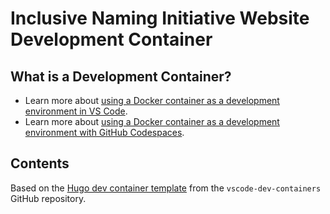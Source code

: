 # Inclusive Naming Initiative Website Development Container

## What is a Development Container?

* Learn more about [using a Docker container as a development environment in VS Code](https://code.visualstudio.com/docs/remote/containers).
* Learn more about [using a Docker container as a development environment with GitHub Codespaces](https://docs.github.com/en/codespaces/developing-in-codespaces/creating-a-codespace).

## Contents

Based on the [Hugo dev container template](https://github.com/microsoft/vscode-dev-containers/tree/main/containers/hugo) from the `vscode-dev-containers` GitHub repository.
